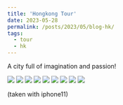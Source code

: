 ```yaml
---
title: 'Hongkong Tour'
date: 2023-05-28
permalink: /posts/2023/05/blog-hk/
tags:
  - tour
  - hk
---
```


A city full of imagination and passion! 

![](/hk_start.jpg)
![](/hk1.jpg)
![](/hk2.jpg)
![](/hk3.jpg)
![](/hk4.jpg)
![](/hk5.jpg)
![](/hk6.jpg)
![](/hk7.jpg)
![](/hk_end.jpg)

(taken with iphone11)
